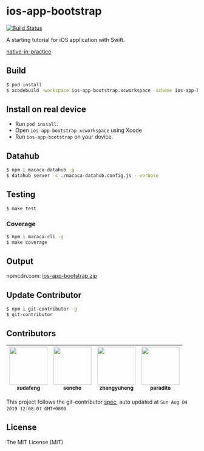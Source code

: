 # ios-app-bootstrap

[![Build Status](https://img.shields.io/travis/app-bootstrap/ios-app-bootstrap.svg?style=flat-square)](https://travis-ci.org/app-bootstrap/ios-app-bootstrap)

A starting tutorial for iOS application with Swift.

[native-in-practice](//xudafeng.github.io/slide/archives/native-in-practice)

## Build

```bash
$ pod install
$ xcodebuild -workspace ios-app-bootstrap.xcworkspace -scheme ios-app-bootstrap -sdk iphonesimulator
```

## Install on real device

- Run `pod install`.
- Open `ios-app-bootstrap.xcworkspace` using Xcode
- Run `ios-app-bootstrap` on your device.

## Datahub

```bash
$ npm i macaca-datahub -g
$ datahub server -c ./macaca-datahub.config.js --verbose
```

## Testing

```bash
$ make test
```

### Coverage

```bash
$ npm i macaca-cli -g
$ make coverage
```

## Output

npmcdn.com: [ios-app-bootstrap.zip](//npmcdn.com/ios-app-bootstrap@latest/build/ios-app-bootstrap.zip)

## Update Contributor

```bash
$ npm i git-contributor -g
$ git-contributor
```

<!-- GITCONTRIBUTOR_START -->

## Contributors

|[<img src="https://avatars1.githubusercontent.com/u/1011681?v=4" width="100px;"/><br/><sub><b>xudafeng</b></sub>](https://github.com/xudafeng)<br/>|[<img src="https://avatars0.githubusercontent.com/u/863912?v=4" width="100px;"/><br/><sub><b>sencho</b></sub>](https://github.com/sencho)<br/>|[<img src="https://avatars1.githubusercontent.com/u/2139038?v=4" width="100px;"/><br/><sub><b>zhangyuheng</b></sub>](https://github.com/zhangyuheng)<br/>|[<img src="https://avatars3.githubusercontent.com/u/1209810?v=4" width="100px;"/><br/><sub><b>paradite</b></sub>](https://github.com/paradite)<br/>|
| :---: | :---: | :---: | :---: |


This project follows the git-contributor [spec](https://github.com/xudafeng/git-contributor), auto updated at `Sun Aug 04 2019 12:08:07 GMT+0800`.

<!-- GITCONTRIBUTOR_END -->

## License

The MIT License (MIT)

